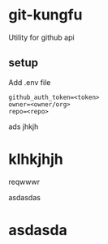 # git-kungfu
Utility for github api

## setup
Add .env file 
```
github_auth_token=<token>
owner=<owner/org>
repo=<repo>
```

ads
jhkjh

klhkjhjh
=======
reqwwwr



asdasdas

asdasda
=======

